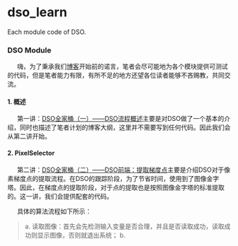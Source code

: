 # dso_learn
Each module code of DSO.

### DSO Module

&ensp; &ensp; 嗨，为了秉承我们[博客](https://blog.csdn.net/Y_Dumpling/article/details/112256719)开始前的诺言，笔者会尽可能地为各个模块提供可测试的代码，但是笔者能力有限，有所不足的地方还望各位读者能够不吝赐教，共同交流。


#### 1. 概述

&ensp; &ensp; 第一讲：[DSO全家桶（一）——DSO流程概述](https://blog.csdn.net/Y_Dumpling/article/details/112256719)主要是对DSO做了一个基本的介绍，同时也描述了笔者计划的博客大纲，这里并不需要写到任何代码。因此我们会从第二讲开始。


#### 2. PixelSelector

&ensp; &ensp; 第二讲：[DSO全家桶（二）——DSO前端：提取梯度点](https://blog.csdn.net/Y_Dumpling/article/details/112256721)主要是介绍DSO对于像素梯度点的提取流程。在DSO的跟踪阶段，为了节省时间，使用到了图像金字塔。因此，在梯度点的提取阶段，对于点的提取也是按照图像金字塔的标准提取的。这一讲，我们会提供配套的代码。

&ensp; &ensp; 具体的算法流程如下所示：
> a. 读取图像：首先会先检测输入变量是否合理，并且是否读取成功，读取成功则显示图像，否则就退出系统；
> b. 

